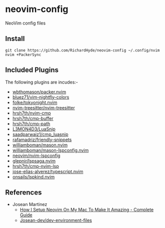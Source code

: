 # neovim-config
NeoVim config files

## Install

```shell
git clone https://github.com/RichardHyde/neovim-config ~/.config/nvim
nvim +PackerSync
```
## Included Plugins

The following plugins are incudes:-

- [wbthomason/packer.nvim](https://github.com/wbthomason/packer.nvim)
- [bluez71/vim-nightfly-colors](https://github.com/bluz71/vim-nightfly-colors)
- [folke/tokyonight.nvim](https://github.com/folke/tokyonight.nvim)
- [nvim-treesitter/nvim-treesitter](https://github.com/nvim-treesitter/nvim-treesitter)
- [hrsh7th/nvim-cmp](https://github.com/hrsh7th/nvim-cmp)
- [hrsh7th/cmp-buffer](https://github.com/hrsh7th/cmp-buffer)
- [hrsh7th/cmp-path](https://github.com/hrsh7/cmp-path)
- [L3MON4D3/LuaSnip](https://github.com/L3MON4D3/LuaSnip)
- [saadparwaiz1/cmp_luasnip](https://github.com/saadparwaiz1/cmp_luasnip)
- [rafamadriz/friendly-snippets](https://github.com/rafamadriz/friendly-snippets)
- [williamboman/mason.nvim](https://github.com/williamboman/mason.nvim)
- [williamboman/mason-lspconfig.nvim](https://github.com/williamboman/mason-lspconfig.nvim)
- [neovim/nvim-lspconfig](https://github.com/neovim/nvim-lspconfig)
- [glepnir/lspsaga.nvim](https://github.com/glepnir/lspsaga)
- [hrsh7th/cmp-nvim-lsp](https://github.com/hrsh7th/cmp-nvim-lsp)
- [jose-elias-alverez/typescript.nvim](https://github.com/jose-elias-alverez/typescript.nvim)
- [onsails/lspkind.nvim](https://github.com/onsails/lspkind.nvim)

## References

- Josean Martinez
  - [How I Setup Neovim On My Mac To Make It Amazing - Complete Guide](https://www.youtube.com/watch?v=vdn_pKJUda8)
  - [Josean-dev/dev-environment-files](https://github.com/josean-dev/dev-environment-files)

